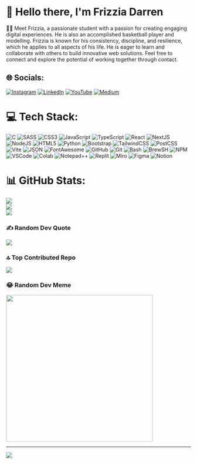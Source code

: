 # 👋 Hello there, I'm Frizzia Darren
🥷🏻 Meet Frizzia, a passionate student with a passion for creating engaging digital experiences. He is also an accomplished basketball player and modelling. Frizzia is known for his consistency, discipline, and resilience, which he applies to all aspects of his life. He is eager to learn and collaborate with others to build innovative web solutions. Feel free to connect and explore the potential of working together through contact.


## 🌐 Socials:
[![Instagram](https://img.shields.io/badge/Instagram-%23E4405F.svg?logo=Instagram&logoColor=white)](https://instagram.com/darrens06) [![LinkedIn](https://img.shields.io/badge/LinkedIn-%230077B5.svg?logo=linkedin&logoColor=white)](https://www.linkedin.com/in/emanuelle-frizzia-darren-611254287/) [![YouTube](https://img.shields.io/badge/YouTube-%23FF0000.svg?logo=YouTube&logoColor=white)](https://youtube.com/@darren5113) [![Medium](https://img.shields.io/badge/Medium-12100E?logo=medium&logoColor=white)](https://medium.com/@efdarrens) 

# 💻 Tech Stack:
![C](https://img.shields.io/badge/c-%2300599C.svg?style=for-the-badge&logo=c&logoColor=white) ![SASS](https://img.shields.io/badge/SASS-CSS-CC6699?style=for-the-badge&logo=sass&logoColor=white)  ![CSS3](https://img.shields.io/badge/css3-%231572B6.svg?style=for-the-badge&logo=css3&logoColor=white) ![JavaScript](https://img.shields.io/badge/javascript-%23323330.svg?style=for-the-badge&logo=javascript&logoColor=%23F7DF1E) ![TypeScript](https://img.shields.io/badge/TypeScript-007ACC?style=for-the-badge&logo=typescript&logoColor=white) ![React](https://img.shields.io/badge/React-20232A?style=for-the-badge&logo=react&logoColor=61DAFB) ![NextJS](https://img.shields.io/badge/next%20js-000000?style=for-the-badge&logo=nextdotjs&logoColor=white) ![NodeJS](https://img.shields.io/badge/Node%20js-339933?style=for-the-badge&logo=nodedotjs&logoColor=white) ![HTML5](https://img.shields.io/badge/html5-%23E34F26.svg?style=for-the-badge&logo=html5&logoColor=white) ![Python](https://img.shields.io/badge/python-3670A0?style=for-the-badge&logo=python&logoColor=ffdd54) ![Bootstrap](https://img.shields.io/badge/bootstrap-%238511FA.svg?style=for-the-badge&logo=bootstrap&logoColor=white) ![TailwindCSS](https://img.shields.io/badge/tailwindcss-%2338B2AC.svg?style=for-the-badge&logo=tailwind-css&logoColor=white) ![PostCSS](https://img.shields.io/badge/postcss-DD3A0A?style=for-the-badge&logo=postcss&logoColor=white) ![Vite](https://img.shields.io/badge/Vite-B73BFE?style=for-the-badge&logo=vite&logoColor=FFD62E) ![JSON](https://img.shields.io/badge/json-5E5C5C?style=for-the-badge&logo=json&logoColor=white) ![FontAwesome](https://img.shields.io/badge/Font_Awesome-339AF0?style=for-the-badge&logo=fontawesome&logoColor=white) ![GitHub](https://img.shields.io/badge/github-%23121011.svg?style=for-the-badge&logo=github&logoColor=white) ![Git](https://img.shields.io/badge/git-%23F05033.svg?style=for-the-badge&logo=git&logoColor=white) ![Bash](https://img.shields.io/badge/GNU%20Bash-4EAA25?style=for-the-badge&logo=GNU%20Bash&logoColor=white) ![BrewSH](https://img.shields.io/badge/homebrew-FBB040?style=for-the-badge&logo=homebrew&logoColor=white) ![NPM](https://img.shields.io/badge/npm-CB3837?style=for-the-badge&logo=npm&logoColor=white) ![VSCode](https://img.shields.io/badge/Visual_Studio_Code-0078D4?style=for-the-badge&logo=visual%20studio%20code&logoColor=white) ![Colab](https://img.shields.io/badge/Colab-F9AB00?style=for-the-badge&logo=googlecolab&color=525252) ![Notepad++](https://img.shields.io/badge/Notepad++-90E59A.svg?style=for-the-badge&logo=notepad%2B%2B&logoColor=black) ![Replit](https://img.shields.io/badge/replit-667881?style=for-the-badge&logo=replit&logoColor=white) ![Miro](https://img.shields.io/badge/Miro-F7C922?style=for-the-badge&logo=Miro&logoColor=050036) ![Figma](https://img.shields.io/badge/figma-%23F24E1E.svg?style=for-the-badge&logo=figma&logoColor=white) ![Notion](https://img.shields.io/badge/Notion-%23000000.svg?style=for-the-badge&logo=notion&logoColor=white)
# 📊 GitHub Stats:
![](https://github-readme-stats.vercel.app/api?username=CodeInfiltrator&theme=tokyonight&hide_border=false&include_all_commits=false&count_private=false)<br/>
![](https://github-readme-streak-stats.herokuapp.com/?user=CodeInfiltrator&theme=tokyonight&hide_border=false)<br/>
![](https://github-readme-stats.vercel.app/api/top-langs/?username=CodeInfiltrator&theme=tokyonight&hide_border=false&include_all_commits=false&count_private=false&layout=compact)

### ✍️ Random Dev Quote
![](https://quotes-github-readme.vercel.app/api?type=vetical&theme=tokyonight)

### 🔝 Top Contributed Repo
![](https://github-contributor-stats.vercel.app/api?username=CodeInfiltrator&limit=5&theme=tokyonight&combine_all_yearly_contributions=true)

### 😂 Random Dev Meme
<img src='https://memer-new.vercel.app/' style="height: 400px;"/>

---
[![](https://visitcount.itsvg.in/api?id=CodeInfiltrator&icon=1&color=11)](https://visitcount.itsvg.in)
